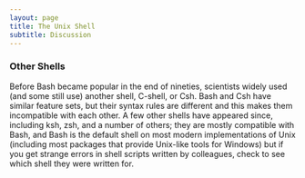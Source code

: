 ```yaml
---
layout: page
title: The Unix Shell
subtitle: Discussion
---
```

### Other Shells

Before Bash became popular in the end of nineties,
scientists widely used (and some still use) another shell, C-shell, or Csh.
Bash and Csh have similar feature sets,
but their syntax rules are different and this makes them incompatible with each other.
A few other shells have appeared since,
including ksh, zsh, and a number of others;
they are mostly compatible with Bash,
and Bash is the default shell on most modern implementations of Unix
(including most packages that provide Unix-like tools for Windows)
but if you get strange errors in shell scripts written by colleagues,
check to see which shell they were written for.
